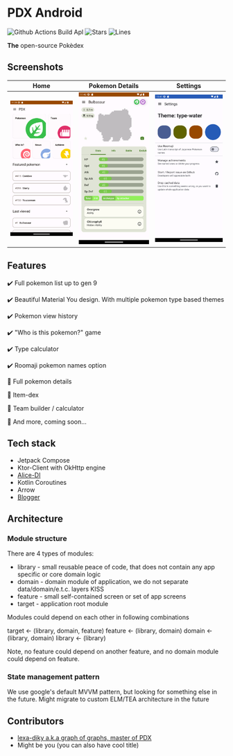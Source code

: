 # PDX Android

![Github Actions Build Apl](https://img.shields.io/github/actions/workflow/status/PDX-ORG/pdx-mobile-android/build_apk.yml)
![Stars](https://img.shields.io/github/stars/PDX-ORG/pdx-mobile-android)
![Lines](https://img.shields.io/tokei/lines/github/PDX-ORG/pdx-mobile-android)

**The** open-source Pokèdex

## Screenshots

Home |                          Pokemon Details                           | Settings
:---:|:------------------------------------------------------------------:|:-------------------------: 
![home_sample.png](assets%2Fhome_sample.png)  | ![pokemon_details_sample.png](assets%2Fpokemon_details_sample.png) | ![settings_sample.png](assets%2Fsettings_sample.png)




## Features

✔️ Full pokemon list up to gen 9

✔️ Beautiful Material You design. With multiple pokemon type based themes

✔️ Pokemon view history

✔️ "Who is this pokemon?" game

✔️ Type calculator

✔️ Roomaji pokemon names option

🚧 Full pokemon details

🚧 Item-dex

🚧 Team builder / calculator

🚧 And more, coming soon...

## Tech stack

- Jetpack Compose
- Ktor-Client with OkHttp engine
- [Alice-DI](https://github.com/akore-org/alice)
- Kotlin Coroutines
- Arrow
- [Blogger](https://github.com/akore-org/blogger)

## Architecture

### Module structure

There are 4 types of modules:
- library - small reusable peace of code, that does not contain any app specific or core domain logic
- domain - domain module of application, we do not separate data/domain/e.t.c. layers KISS
- feature - small self-contained screen or set of app screens
- target - application root module

Modules could depend on each other in following combinations

target <- (library, domain, feature)
feature <- (library, domain)
domain <- (library, domain)
library <- (library)

Note, no feature could depend on another feature, and no domain module could depend on feature.

### State management pattern

We use google's default MVVM pattern, but looking for something else in the future.
Might migrate to custom ELM/TEA architecture in the future

## Contributors

- [lexa-diky a.k.a graph of graphs, master of PDX](https://github.com/lexa-diky)
- Might be you (you can also have cool title)
